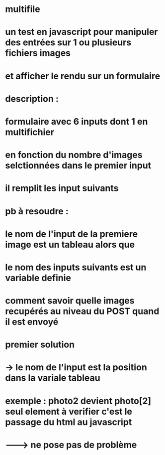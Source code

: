 # multifile
# un test en javascript pour manipuler des entrées sur 1 ou plusieurs fichiers images
# et afficher le rendu sur un formulaire
#
# description :
# formulaire avec 6 inputs dont 1 en multifichier 
# en fonction du nombre d'images selctionnées dans le premier input
# il remplit les input suivants
# pb à resoudre : 
# le nom de l'input de la premiere image est un tableau alors que 
# le nom des inputs suivants est un variable definie
# comment savoir quelle images recupérés au niveau du POST quand il est envoyé
# premier solution 
# -> le nom de l'input est la position dans la variale tableau
# exemple : photo2 devient photo[2] seul element à verifier c'est le passage du html au javascript 
# ---> ne pose pas de problème

